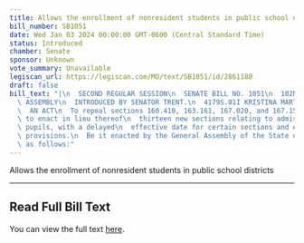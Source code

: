 ```yaml
---
title: Allows the enrollment of nonresident students in public school districts
bill_number: SB1051
date: Wed Jan 03 2024 00:00:00 GMT-0600 (Central Standard Time)
status: Introduced
chamber: Senate
sponsor: Unknown
vote_summary: Unavailable
legiscan_url: https://legiscan.com/MO/text/SB1051/id/2861180
draft: false
bill_text: "|\n  SECOND REGULAR SESSION\n  SENATE BILL NO. 1051\n  102ND GENERA L\
  \ ASSEMBLY\n  INTRODUCED BY SENATOR TRENT.\n  4179S.01I KRISTINA MARTIN, Secretary\n\
  \  AN ACT\n  To repeal sections 160.410, 163.161, 167.020, and 167.151, RSMo, and\
  \ to enact in lieu thereof\n  thirteen new sections relating to admission of nonresident\
  \ pupils, with a delayed\n  effective date for certain sections and existing penalty\
  \ provisions.\n  Be it enacted by the General Assembly of the State of Missouri,\
  \ as follows:"
---
```

Allows the enrollment of nonresident students in public school districts

---

## Read Full Bill Text

You can view the full text [here](https://legiscan.com/MO/text/SB1051/id/2861180).
